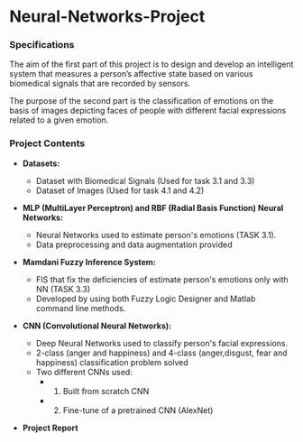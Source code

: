 # Neural-Networks-Project

### Specifications
The aim of the first part of this project is to design and develop an intelligent system that measures a person’s affective state based on various biomedical signals that are recorded by sensors.

The purpose of the second part is the classification of emotions on the basis of images depicting faces of people with different facial expressions related to a given emotion.


### Project Contents

+ **Datasets:**
  * Dataset with Biomedical Signals (Used for task 3.1 and 3.3)
  * Dataset of Images (Used for task 4.1 and 4.2)

+ **MLP (MultiLayer Perceptron) and RBF (Radial Basis Function) Neural Networks:**
  * Neural Networks used to estimate person's emotions (TASK 3.1).
  * Data preprocessing and data augmentation provided

+ **Mamdani Fuzzy Inference System:**
  * FIS that fix the deficiencies of estimate person's emotions only with NN (TASK 3.3)
  * Developed by using both Fuzzy Logic Designer and Matlab command line methods.

+ **CNN (Convolutional Neural Networks):**
  * Deep Neural Networks used to classify person's facial expressions.
  * 2-class (anger and happiness) and 4-class (anger,disgust, fear and happiness) classification problem solved
  * Two different CNNs used:
    * 1. Built from scratch CNN
    * 2. Fine-tune of a pretrained CNN (AlexNet)

+ **Project Report**

